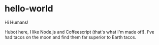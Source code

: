 # hello-world

Hi Humans!


Hubot here, I like Node.js and Coffeescript (that's what I'm made of!).
I've had tacos on the moon and find them far superior to Earth tacos.

